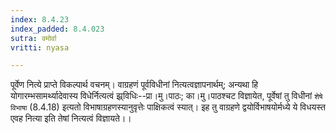 ```yaml
---
index: 8.4.23
index_padded: 8.4.023
sutra: वमोर्वा
vritti: nyasa

---
```

पूर्वेण नित्ये प्राप्ते विकल्पार्थ वचनम्। वाग्रहणं पूर्वविधीनां नित्यत्वज्ञापनार्थम्; अन्यथा हि योगारम्भसामर्थ्यादेवास्य विधेर्नित्यत्वं झ्र्विधिः--प्रा।मु।पाठः; का।मु।पाठश्चट विज्ञायेत, पूर्वेषां तु विधीनां `शेषे विभाषा` (8.4.18) इत्यतो विभाषाग्रहणस्यानुवृत्तेः पाक्षिकत्वं स्यात्। इह तु वाग्रहणे द्वयोर्विभाषयोर्मध्ये ये विधयस्त एवह नित्या इति तेषां नित्यत्वं विज्ञायते।।